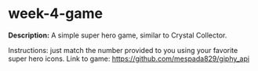 # week-4-game

<strong> Description:</strong>
A simple super hero game, similar to Crystal Collector.  

Instructions:
just match the number provided to you using your favorite super hero icons. 
Link to game: https://github.com/mespada829/giphy_api
